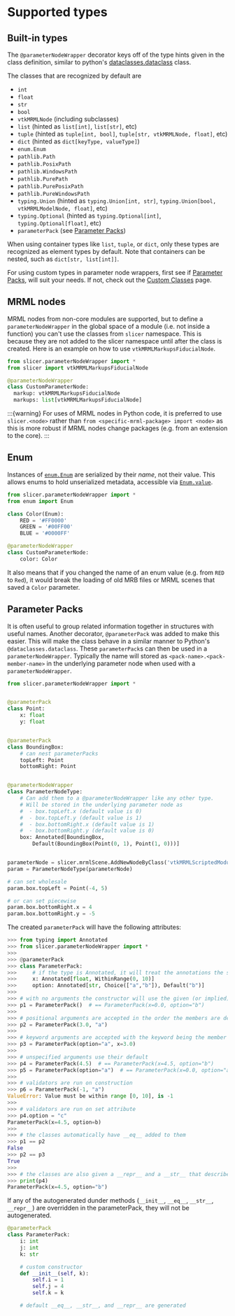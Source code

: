# Supported types

## Built-in types

The `@parameterNodeWrapper` decorator keys off of the type hints given in the class definition, similar to python's [dataclasses.dataclass](https://docs.python.org/3/library/dataclasses.html#dataclasses.dataclass) class.

The classes that are recognized by default are

- `int`
- `float`
- `str`
- `bool`
- `vtkMRMLNode` (including subclasses)
- `list` (hinted as `list[int]`, `list[str]`, etc)
- `tuple` (hinted as `tuple[int, bool]`, `tuple[str, vtkMRMLNode, float]`, etc)
- `dict` (hinted as `dict[keyType, valueType]`)
- `enum.Enum`
- `pathlib.Path`
- `pathlib.PosixPath`
- `pathlib.WindowsPath`
- `pathlib.PurePath`
- `pathlib.PurePosixPath`
- `pathlib.PureWindowsPath`
- `typing.Union` (hinted as `typing.Union[int, str]`, `typing.Union[bool, vtkMRMLModelNode, float]`, etc)
- `typing.Optional` (hinted as `typing.Optional[int]`, `typing.Optional[float]`, etc)
- `parameterPack` (see [Parameter Packs](#parameter-packs))

When using container types like `list`, `tuple`, or `dict`, only these types are recognized as element types by default. Note that containers can be nested, such as `dict[str, list[int]]`.

For using custom types in parameter node wrappers, first see if [Parameter Packs](#parameter-packs), will suit your needs. If not, check out the [Custom Classes](./advanced/custom_classes.md) page.

## MRML nodes

MRML nodes from non-core modules are supported, but to define a `parameterNodeWrapper` in the global space of a module (i.e. not inside a function) you can't use the classes from `slicer` namespace. This is because they are not added to the slicer namespace until after the class is created. Here is an example on how to use `vtkMRMLMarkupsFiducialNode`.

```py
from slicer.parameterNodeWrapper import *
from slicer import vtkMRMLMarkupsFiducialNode

@parameterNodeWrapper
class CustomParameterNode:
  markup: vtkMRMLMarkupsFiducialNode
  markups: list[vtkMRMLMarkupsFiducialNode]
```

:::{warning}
For uses of MRML nodes in Python code, it is preferred to use `slicer.<node>` rather than `from <specific-mrml-package> import <node>` as this is more robust if MRML nodes change packages (e.g. from an extension to the core).
:::

## Enum

Instances of [`enum.Enum`](https://docs.python.org/3/library/enum.html) are serialized by their _name_, not their value. This allows enums to hold unserialized metadata, accessible via [`Enum.value`](https://docs.python.org/3/library/enum.html#enum.Enum.value).

```py
from slicer.parameterNodeWrapper import *
from enum import Enum

class Color(Enum):
    RED = '#FF0000'
    GREEN = '#00FF00'
    BLUE = '#0000FF'

@parameterNodeWrapper
class CustomParameterNode:
    color: Color
```

It also means that if you changed the name of an enum value (e.g. from `RED` to `Red`), it would break the loading of old MRB files or MRML scenes that saved a `Color` parameter.

## Parameter Packs

It is often useful to group related information together in structures with useful names. Another decorator, `@parameterPack` was added to make this easier. This will make the class behave in a similar manner to Python's `@dataclasses.dataclass`. These `parameterPack`s can then be used in a `parameterNodeWrapper`. Typically the name will stored as `<pack-name>.<pack-member-name>` in the underlying parameter node when used with a `parameterNodeWrapper`.

```py
from slicer.parameterNodeWrapper import *


@parameterPack
class Point:
    x: float
    y: float


@parameterPack
class BoundingBox:
    # can nest parameterPacks
    topLeft: Point
    bottomRight: Point


@parameterNodeWrapper
class ParameterNodeType:
    # Can add them to a @parameterNodeWrapper like any other type.
    # Will be stored in the underlying parameter node as
    #  - box.topLeft.x (default value is 0)
    #  - box.topLeft.y (default value is 1)
    #  - box.bottomRight.x (default value is 1)
    #  - box.bottomRight.y (default value is 0)
    box: Annotated[BoundingBox,
        Default(BoundingBox(Point(0, 1), Point(1, 0)))]


parameterNode = slicer.mrmlScene.AddNewNodeByClass('vtkMRMLScriptedModuleNode')
param = ParameterNodeType(parameterNode)

# can set wholesale
param.box.topLeft = Point(-4, 5)

# or can set piecewise
param.box.bottomRight.x = 4
param.box.bottomRight.y = -5
```

The created `parameterPack` will have the following attributes:

```py
>>> from typing import Annotated
>>> from slicer.parameterNodeWrapper import *
>>> 
>>> @parameterPack
>>> class ParameterPack:
>>>     # if the type is Annotated, it will treat the annotations the same as @parameterNodeWrapper
>>>     x: Annotated[float, WithinRange(0, 10)]
>>>     option: Annotated[str, Choice(["a","b"]), Default("b")]
>>> 
>>> # with no arguments the constructor will use the given (or implied) defaults.
>>> p1 = ParameterPack()  # == ParameterPack(x=0.0, option="b")
>>> 
>>> # positional arguments are accepted in the order the members are declared in
>>> p2 = ParameterPack(3.0, "a")
>>> 
>>> # keyword arguments are accepted with the keyword being the member names
>>> p3 = ParameterPack(option="a", x=3.0)
>>> 
>>> # unspecified arguments use their default
>>> p4 = ParameterPack(4.5)  # == ParameterPack(x=4.5, option="b")
>>> p5 = ParameterPack(option="a")  # == ParameterPack(x=0.0, option="a")
>>> 
>>> # validators are run on construction
>>> p6 = ParameterPack(-1, "a")
ValueError: Value must be within range [0, 10], is -1
>>> 
>>> # validators are run on set attribute
>>> p4.option = "c"
ParameterPack(x=4.5, option=b)
>>> 
>>> # the classes automatically have __eq__ added to them
>>> p1 == p2
False
>>> p2 == p3
True
>>> 
>>> # the classes are also given a __repr__ and a __str__ that describes their attributes
>>> print(p4)
ParameterPack(x=4.5, option="b")
```

If any of the autogenerated dunder methods (`__init__`, `__eq__`, `__str__`, `__repr__`) are overridden in the parameterPack, they will not be autogenerated.

```py
@parameterPack
class ParameterPack:
    i: int
    j: int
    k: str

    # custom constructor
    def __init__(self, k):
        self.i = 1
        self.j = 4
        self.k = k

    # default __eq__, __str__, and __repr__ are generated
```
